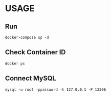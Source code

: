 # USAGE


## Run

```
docker-compose up -d
```

## Check Container ID

```
docker ps
```

## Connect MySQL

```
mysql -u root -ppassword -h 127.0.0.1 -P 13306
```
